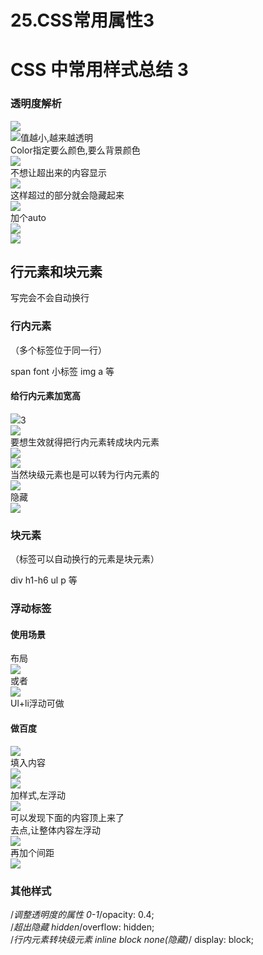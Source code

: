 # 25.CSS常用属性3

<a name="792b69f7"></a>
# CSS 中常用样式总结 3
<a name="SZzTJ"></a>
### 透明度解析
![](https://cdn.nlark.com/yuque/0/2019/png/349894/1561980304447-1965252c-b139-42af-b54a-2dfafb2df59b.png#align=left&display=inline&height=216&originHeight=184&originWidth=768&status=done&width=902)<br />![](https://cdn.nlark.com/yuque/0/2019/png/349894/1561980304507-e9ce9ab0-5c29-46e0-b05e-88e19e387104.png#align=left&display=inline&height=98&originHeight=65&originWidth=361&status=done&width=542)值越小,越来越透明<br />Color指定要么颜色,要么背景颜色<br />![](https://cdn.nlark.com/yuque/0/2019/png/349894/1561980304571-c1d26949-0fe2-47d8-adf7-c5a1020da53c.png#align=left&display=inline&height=530&originHeight=353&originWidth=293&status=done&width=440)<br />不想让超出来的内容显示<br />![](https://cdn.nlark.com/yuque/0/2019/png/349894/1561980304639-f7015672-d1c9-48f3-8a0d-f5f3a741a4bd.png#align=left&display=inline&height=72&originHeight=48&originWidth=305&status=done&width=458)<br />这样超过的部分就会隐藏起来<br />![](https://cdn.nlark.com/yuque/0/2019/png/349894/1561980304709-8b3db222-6b06-472f-86e2-b7eb2f583bcc.png#align=left&display=inline&height=354&originHeight=236&originWidth=253&status=done&width=380)<br />加个auto<br />![](https://cdn.nlark.com/yuque/0/2019/png/349894/1561980304782-bd3ceec1-ecf8-4301-b5c3-d71b29d38990.png#align=left&display=inline&height=108&originHeight=72&originWidth=346&status=done&width=519)<br />![](https://cdn.nlark.com/yuque/0/2019/png/349894/1561980304847-75c44153-e76d-4ba0-9736-27e2ada9501e.png#align=left&display=inline&height=378&originHeight=252&originWidth=253&status=done&width=380)
<a name="bbf7a973"></a>
## 行元素和块元素

写完会不会自动换行
<a name="70d457cd"></a>
### 行内元素
（多个标签位于同一行）

span	font	小标签	img	a	等
<a name="7ee00116"></a>
#### 给行内元素加宽高
![](https://cdn.nlark.com/yuque/0/2019/png/349894/1561980304917-a0a777e0-c086-4eec-a844-6d5ae231a853.png#align=left&display=inline&height=326&originHeight=217&originWidth=465&status=done&width=698)3<br />![](https://cdn.nlark.com/yuque/0/2019/png/349894/1561980304976-dc9d916e-edb8-4880-87f7-e6ffc520635c.png#align=left&display=inline&height=78&originHeight=52&originWidth=87&status=done&width=131)<br />要想生效就得把行内元素转成块内元素<br />![](https://cdn.nlark.com/yuque/0/2019/png/349894/1561980305049-4c64475b-75d4-4bff-a00f-d4a5e291e5b5.png#align=left&display=inline&height=422&originHeight=281&originWidth=423&status=done&width=635)<br />![](https://cdn.nlark.com/yuque/0/2019/png/349894/1561980305109-7853cee0-6d8e-40ed-ba3d-f580c50f1299.png#align=left&display=inline&height=206&originHeight=137&originWidth=160&status=done&width=240)<br />当然块级元素也是可以转为行内元素的<br />![](https://cdn.nlark.com/yuque/0/2019/png/349894/1561980305214-06fa7548-404a-4b91-a304-4c26e47f3647.png#align=left&display=inline&height=51&originHeight=34&originWidth=293&status=done&width=440)<br />隐藏<br />![](https://cdn.nlark.com/yuque/0/2019/png/349894/1561980305308-9f6c254c-01ec-4f10-9099-9dc76af2429a.png#align=left&display=inline&height=52&originHeight=35&originWidth=202&status=done&width=303)

<a name="561f67cb"></a>
### 块元素
（标签可以自动换行的元素是块元素）

div	h1-h6	ul	p	等



<a name="1380c72d"></a>
### 浮动标签
<a name="7efcb0ce"></a>
#### 使用场景
布局<br />![](https://cdn.nlark.com/yuque/0/2019/png/349894/1561980305409-db5d74c7-1099-4dd9-886f-343c5bcc07c3.png#align=left&display=inline&height=290&originHeight=402&originWidth=1251&status=done&width=902)<br />或者<br />![](https://cdn.nlark.com/yuque/0/2019/png/349894/1561980305484-52e00b35-aed7-4fa5-9c14-f38c4d88ae51.png#align=left&display=inline&height=334&originHeight=279&originWidth=753&status=done&width=902)<br />Ul+li浮动可做
<a name="5ac16c32"></a>
#### 做百度
![](https://cdn.nlark.com/yuque/0/2019/png/349894/1561980305578-63ce319f-4a88-47e4-baef-8632955a9d83.png#align=left&display=inline&height=120&originHeight=80&originWidth=401&status=done&width=602)<br />填入内容<br />![](https://cdn.nlark.com/yuque/0/2019/png/349894/1561980305632-384fca10-8bb3-4a32-9068-23ee13b94ed7.png#align=left&display=inline&height=288&originHeight=192&originWidth=510&status=done&width=765)<br />![](https://cdn.nlark.com/yuque/0/2019/png/349894/1561980305703-e1c71bf2-6a7d-4dda-b5f3-9b56c4cf567c.png#align=left&display=inline&height=256&originHeight=170&originWidth=169&status=done&width=254)<br />加样式,左浮动<br />![](https://cdn.nlark.com/yuque/0/2019/png/349894/1561980305844-f710381e-753a-4f92-9d2d-aae0e8a4ec29.png#align=left&display=inline&height=216&originHeight=654&originWidth=2730&status=done&width=902)<br />可以发现下面的内容顶上来了<br />去点,让整体内容左浮动<br />![](https://cdn.nlark.com/yuque/0/2019/png/349894/1561980305920-60873148-9683-4ea3-8c9b-d55ce1735ab1.png#align=left&display=inline&height=434&originHeight=289&originWidth=383&status=done&width=575)<br />再加个间距<br />![](https://cdn.nlark.com/yuque/0/2019/png/349894/1561980305982-391fc61b-b5c1-4ec1-abdf-d949ca6acd9a.png#align=left&display=inline&height=516&originHeight=344&originWidth=353&status=done&width=530)

<a name="a67da51b"></a>
### 其他样式


/*调整透明度的属性	0-1*/opacity: 0.4;<br />/*超出隐藏	hidden*/overflow: hidden;<br />/*行内元素转块级元素 inline block none(隐藏)*/ display: block;
